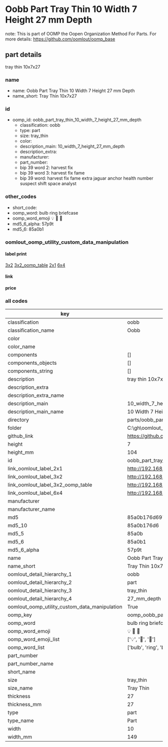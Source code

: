 # Oobb Part Tray Thin 10 Width 7 Height 27 mm Depth  

note: This is part of OOMP the Oopen Organization Method For Parts. For more details: https://github.com/oomlout/oomp_base

##  part details
  



tray thin 10x7x27



### name
* name: Oobb Part Tray Thin 10 Width 7 Height 27 mm Depth
* name_short: Tray Thin 10x7x27 
### id
* oomp_id: oobb_part_tray_thin_10_width_7_height_27_mm_depth
  * classification: oobb
  * type: part
  * size: tray_thin
  * color: 
  * description_main: 10_width_7_height_27_mm_depth
  * description_extra: 
  * manufacturer: 
  * part_number: 
  * bip 39 word 2: harvest fix
  * bip 39 word 3: harvest fix fame
  * bip 39 word: harvest fix fame extra jaguar anchor health number suspect shift space analyst

### other_codes
* short_code: 
* oomp_word: bulb ring briefcase
* oomp_word_emoji :bulb: :ring: :briefcase:
* md5_6_alpha: 57p9t
* md5_6: 85a0b1






### oomlout_oomp_utility_custom_data_manipulation
#### label print
[3x2](http://192.168.1.245:1112/?label=oomp%2057p9t)
[3x2_oomp_table](http://192.168.1.108:1112/?label=oomp%2057p9t)
[2x1](http://192.168.1.242:1112/?label=oomp%2057p9t)
[6x4](http://192.168.1.55:1112/?label=oomp%2057p9t)    

#### link

                              

#### price







### all codes 
| key | value |  
| --- | --- |  
| classification | oobb |  
| classification_name | Oobb |  
| color |  |  
| color_name |  |  
| components | [] |  
| components_objects | [] |  
| components_string | [] |  
| description | tray thin 10x7x27 |  
| description_extra |  |  
| description_extra_name |  |  
| description_main | 10_width_7_height_27_mm_depth |  
| description_main_name | 10 Width 7 Height 27 mm Depth |  
| directory | parts/oobb_part_tray_thin_10_width_7_height_27_mm_depth |  
| folder | C:\gh\oomlout_oobb_version_4_generated_parts\parts\oobb_part_tray_thin_10_width_7_height_27_mm_depth |  
| github_link | https://github.com/oomlout/oomlout_oomp_part_src/tree/main/parts/oobb_part_tray_thin_10_width_7_height_27_mm_depth |  
| height | 7 |  
| height_mm | 104 |  
| id | oobb_part_tray_thin_10_width_7_height_27_mm_depth |  
| link_oomlout_label_2x1 | http://192.168.1.242:1112/?label=oomp%2057p9t |  
| link_oomlout_label_3x2 | http://192.168.1.245:1112/?label=oomp%2057p9t |  
| link_oomlout_label_3x2_oomp_table | http://192.168.1.108:1112/?label=oomp%2057p9t |  
| link_oomlout_label_6x4 | http://192.168.1.55:1112/?label=oomp%2057p9t |  
| manufacturer |  |  
| manufacturer_name |  |  
| md5 | 85a0b176d6976d4421bb9510a4d6034b |  
| md5_10 | 85a0b176d6 |  
| md5_5 | 85a0b |  
| md5_6 | 85a0b1 |  
| md5_6_alpha | 57p9t |  
| name | Oobb Part Tray Thin 10 Width 7 Height 27 mm Depth |  
| name_short | Tray Thin 10x7x27  |  
| oomlout_detail_hierarchy_1 | oobb |  
| oomlout_detail_hierarchy_2 | part |  
| oomlout_detail_hierarchy_3 | tray_thin |  
| oomlout_detail_hierarchy_4 | 27_mm_depth |  
| oomlout_oomp_utility_custom_data_manipulation | True |  
| oomp_key | oomp_oobb_part_tray_thin_10_width_7_height_27_mm_depth |  
| oomp_word | bulb ring briefcase |  
| oomp_word_emoji | :bulb: :ring: :briefcase: |  
| oomp_word_emoji_list | [':bulb:', ':ring:', ':briefcase:'] |  
| oomp_word_list | ['bulb', 'ring', 'briefcase'] |  
| part_number |  |  
| part_number_name |  |  
| short_name |  |  
| size | tray_thin |  
| size_name | Tray Thin |  
| thickness | 27 |  
| thickness_mm | 27 |  
| type | part |  
| type_name | Part |  
| width | 10 |  
| width_mm | 149 |  
